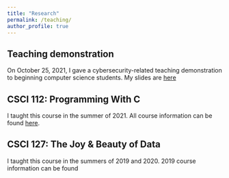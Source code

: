 ```yaml
---
title: "Research"
permalink: /teaching/
author_profile: true
---
```


## Teaching demonstration

On October 25, 2021, I gave a cybersecurity-related teaching demonstration to
beginning computer science students. My slides are [here](http://lgw2.github.io/files/security_teaching_demo.pdf)

## CSCI 112: Programming With C

I taught this course in the summer of 2021. All course information can be found
[here](https://lgw2.github.io/teaching/csci112-summer-2021/syllabus/).

## CSCI 127: The Joy & Beauty of Data

I taught this course in the summers of 2019 and 2020. 2019 course information can be found

